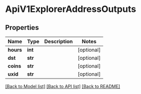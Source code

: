 # ApiV1ExplorerAddressOutputs

## Properties
Name | Type | Description | Notes
------------ | ------------- | ------------- | -------------
**hours** | **int** |  | [optional] 
**dst** | **str** |  | [optional] 
**coins** | **str** |  | [optional] 
**uxid** | **str** |  | [optional] 

[[Back to Model list]](../README.md#documentation-for-models) [[Back to API list]](../README.md#documentation-for-api-endpoints) [[Back to README]](../README.md)


